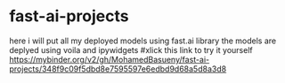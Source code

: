 # fast-ai-projects
here i will put all my deployed models  using fast.ai library
the models are deplyed using voila and ipywidgets 
#xlick this link to try it yourself
https://mybinder.org/v2/gh/MohamedBasueny/fast-ai-projects/348f9c09f5dbd8e7595597e6edbd9d68a5d8a3d8
